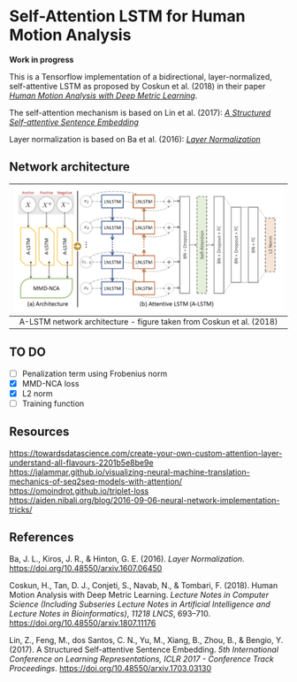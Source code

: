 # Self-Attention LSTM for Human Motion Analysis

**Work in progress**

This is a Tensorflow implementation of a bidirectional, layer-normalized, self-attentive LSTM as proposed by Coskun et al. (2018) in their paper [_Human Motion Analysis with Deep Metric Learning_](https://arxiv.org/abs/1807.11176v2).

The self-attention mechanism is based on Lin et al. (2017): [_A Structured Self-attentive Sentence Embedding_](https://arxiv.org/abs/1703.03130v1)

Layer normalization is based on Ba et al. (2016): [_Layer Normalization_](https://arxiv.org/abs/1607.06450v1)


## Network architecture
| ![alt text](/img/architecture.png) |
|:--:|
| A-LSTM network architecture - figure taken from Coskun et al. (2018) |


## TO DO
- [ ] Penalization term using Frobenius norm
- [x] MMD-NCA loss
- [x] L2 norm
- [ ] Training function

## Resources
https://towardsdatascience.com/create-your-own-custom-attention-layer-understand-all-flavours-2201b5e8be9e  
https://jalammar.github.io/visualizing-neural-machine-translation-mechanics-of-seq2seq-models-with-attention/  
https://omoindrot.github.io/triplet-loss  
https://aiden.nibali.org/blog/2016-09-06-neural-network-implementation-tricks/

## References
Ba, J. L., Kiros, J. R., & Hinton, G. E. (2016). _Layer Normalization_. https://doi.org/10.48550/arxiv.1607.06450

Coskun, H., Tan, D. J., Conjeti, S., Navab, N., & Tombari, F. (2018). Human Motion Analysis with Deep Metric Learning. _Lecture Notes in Computer Science (Including Subseries Lecture Notes in Artificial Intelligence and Lecture Notes in Bioinformatics)_, _11218 LNCS_, 693–710. https://doi.org/10.48550/arxiv.1807.11176

Lin, Z., Feng, M., dos Santos, C. N., Yu, M., Xiang, B., Zhou, B., & Bengio, Y. (2017). A Structured Self-attentive Sentence Embedding. _5th International Conference on Learning Representations, ICLR 2017 - Conference Track Proceedings_. https://doi.org/10.48550/arxiv.1703.03130
